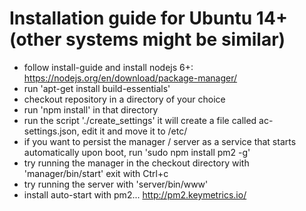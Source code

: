 # Installation guide for Ubuntu 14+ (other systems might be similar)
- follow install-guide and install nodejs 6+: https://nodejs.org/en/download/package-manager/
- run 'apt-get install build-essentials'
- checkout repository in a directory of your choice
- run 'npm install' in that directory
- run the script './create_settings' it will create a file called ac-settings.json, edit it and move it to /etc/
- if you want to persist the manager / server as a service that starts automatically upon boot, run 'sudo npm install pm2 -g'
- try running the manager in the checkout directory with 'manager/bin/start' exit with Ctrl+c
- try running the server with 'server/bin/www'
- install auto-start with pm2... http://pm2.keymetrics.io/


